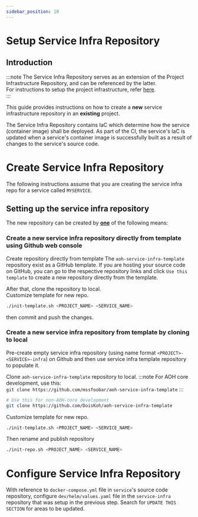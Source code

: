 ```yaml
---
sidebar_position: 10
---
```

# Setup Service Infra Repository

## Introduction

:::note
The Service Infra Repository serves as an extension of the Project Infrastructure Repository, and can be referenced by the latter.  
For instructions to setup the project infrastructure, refer [here](docs/deployment/overview).  
:::

This guide provides instructions on how to create a **new** service infrastructure repository in an **existing** project.

The Service Infra Repository contains IaC which determine how the service (container image) shall be deployed.
As part of the CI, the service's IaC is updated when a service's container image is successfully built as a result of changes to the service's source code.

# Create Service Infra Repository

The following instructions assume that you are
creating the service infra repo for a service called `MYSERVICE`. 

## Setting up the service infra repository


The new repository can be created by <u>**one**</u> of the following means:

### Create a new service infra repository directly from template using Github web console
Create repository directly from template
The `aoh-service-infra-template` repository exist as a GitHub template. If you are hosting your source code on GitHub, you can go to
the respective repository links and click `Use this template` to create a new repository directly from the template.

After that, clone the repository to local.  
Customize template for new repo.
```bash
./init-template.sh <PROJECT_NAME> <SERVICE_NAME>
```
then commit and push the changes.

### Create a new service infra repository from template by cloning to local

Pre-create empty service infra repository (using name format `<PROJECT>-<SERVICE>-infra`) on Github and then use service infra template repository to populate it.

Clone `aoh-service-infra-template` repository to local.
:::note
For AOH core development, use this:  
`git clone https://github.com/mssfoobar/aoh-service-infra-template`
:::

```bash
# Use this for non-AOH-core development
git clone https://github.com/DoisKoh/aoh-service-infra-template
```

Customize template for new repo.
```bash
./init-template.sh <PROJECT_NAME> <SERVICE_NAME>
```

Then rename and publish repository
```bash
./init-repo.sh <PROJECT_NAME> <SERVICE_NAME>
```

# Configure Service Infra Repository

With reference to `docker-compose.yml` file in `service`'s source code repository, configure `dev/helm/values.yaml` file in the `service-infra` repository that was setup in the previous step.
Search for `UPDATE THIS SECTION` for areas to be updated.